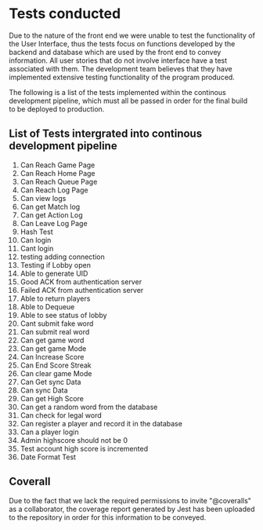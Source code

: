 # Tests conducted

Due to the nature of the front end we were unable to test the functionality of the User Interface, thus the tests focus on functions developed by the backend and database which are used by the front end to convey information. All user stories that do not involve interface have a test associated with them. The development team believes that they have implemented extensive testing functionality of the program produced. 

The following is a list of the tests implemented within the continous development pipeline, which must all be passed in order for the final build to be deployed to production. 

## List of Tests intergrated into continous development pipeline

<ol>
  <li>Can Reach Game Page</li>
  <li>Can Reach Home Page</li>
  <li>Can Reach Queue Page</li>
  <li>Can Reach Log Page</li>
  <li>Can view logs</li>
  <li>Can get Match log</li>
  <li>Can get Action Log</li>
  <li>Can Leave Log Page</li>
  <li>Hash Test</li>
  <li>Can login</li>
  <li>Cant login</li>
  <li>testing adding connection</li>
  <li>Testing  if Lobby open</li>
  <li>Able to generate UID</li>
  <li>Good ACK from authentication server</li>
  <li>Failed ACK from authentication server</li>
  <li>Able to return players</li>
  <li>Able to Dequeue</li>
  <li>Able to see status of lobby</li>
  <li>Cant submit fake word</li>
  <li>Can submit real word</li>
  <li>Can get game word</li>
  <li>Can get game Mode</li>
  <li>Can Increase Score</li>
  <li>Can End Score Streak</li>
  <li>Can clear game Mode</li>
  <li>Can Get sync Data</li>
  <li>Can sync Data</li>
  <li>Can get High Score</li>
  <li>Can get a random word from the database</li>
  <li>Can check for legal word</li>
  <li>Can register a player and record it in the database</li>
  <li>Can a player login</li>
  <li>Admin highscore should not be 0</li>
  <li>Test account high score is incremented</li>
  <li>Date Format Test</li>
</ol>

## Coverall

Due to the fact that we lack the required permissions to invite "@coveralls" as a collaborator, the coverage report generated by Jest has been uploaded to the repository in order for this information to be conveyed. 